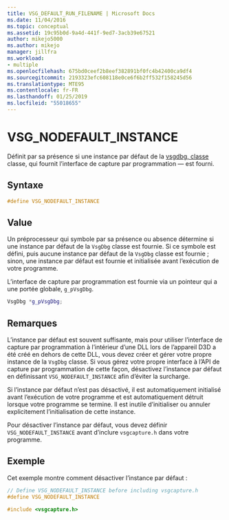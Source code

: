 ```yaml
---
title: VSG_DEFAULT_RUN_FILENAME | Microsoft Docs
ms.date: 11/04/2016
ms.topic: conceptual
ms.assetid: 19c95b0d-9a4d-441f-9ed7-3acb39e67521
author: mikejo5000
ms.author: mikejo
manager: jillfra
ms.workload:
- multiple
ms.openlocfilehash: 675bd0ceef2b8eef382891bf0fc4b42400ca9df4
ms.sourcegitcommit: 2193323efc608118e0ce6f6b2ff532f158245d56
ms.translationtype: MTE95
ms.contentlocale: fr-FR
ms.lasthandoff: 01/25/2019
ms.locfileid: "55018655"
---
```

# <a name="vsgnodefaultinstance"></a>VSG_NODEFAULT_INSTANCE
Définit par sa présence si une instance par défaut de la [vsgdbg, classe](vsgdbg-class.md) classe, qui fournit l’interface de capture par programmation — est fourni.  
  
## <a name="syntax"></a>Syntaxe  
  
```C++  
#define VSG_NODEFAULT_INSTANCE  
```  
  
## <a name="value"></a>Value  
 Un préprocesseur qui symbole par sa présence ou absence détermine si une instance par défaut de la `VsgDbg` classe est fournie. Si ce symbole est défini, puis aucune instance par défaut de la `VsgDbg` classe est fournie ; sinon, une instance par défaut est fournie et initialisée avant l’exécution de votre programme.  
  
 L’interface de capture par programmation est fournie via un pointeur qui a une portée globale, `g_pVsgDbg`.  
  
```cpp
VsgDbg *g_pVsgDbg;  
```  
  
## <a name="remarks"></a>Remarques  
 L’instance par défaut est souvent suffisante, mais pour utiliser l’interface de capture par programmation à l’intérieur d’une DLL lors de l’appareil D3D a été créé en dehors de cette DLL, vous devez créer et gérer votre propre instance de la `VsgDbg` classe. Si vous gérez votre propre interface à l’API de capture par programmation de cette façon, désactivez l’instance par défaut en définissant `VSG_NODEFAULT_INSTANCE` afin d’éviter la surcharge.  
  
 Si l’instance par défaut n’est pas désactivé, il est automatiquement initialisé avant l’exécution de votre programme et est automatiquement détruit lorsque votre programme se termine. Il est inutile d’initialiser ou annuler explicitement l’initialisation de cette instance.  
  
 Pour désactiver l’instance par défaut, vous devez définir `VSG_NODEFAULT_INSTANCE` avant d’inclure `vsgcapture.h` dans votre programme.  
  
## <a name="example"></a>Exemple  
 Cet exemple montre comment désactiver l’instance par défaut :  
  
```cpp
// Define VSG_NODEFAULT_INSTANCE before including vsgcapture.h  
#define VSG_NODEFAULT_INSTANCE  
  
#include <vsgcapture.h>  
```
